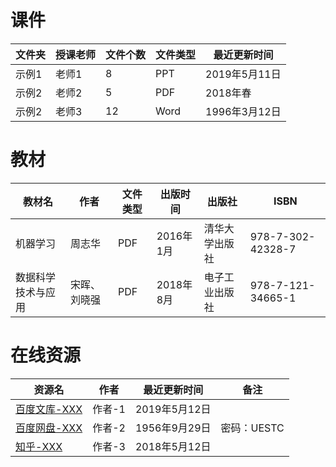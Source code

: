 # 课件

文件夹|授课老师|文件个数|文件类型|最近更新时间
---|---|---|---|---
示例1|老师1|8|PPT|2019年5月11日
示例2|老师2|5|PDF|2018年春
示例2|老师3|12|Word|1996年3月12日

# 教材

教材名|作者|文件类型|出版时间|出版社|ISBN
---|---|---|---|---|---
机器学习|周志华|PDF|2016年1月|清华大学出版社|978-7-302-42328-7
数据科学技术与应用|宋晖、刘晓强|PDF|2018年8月|电子工业出版社|978-7-121-34665-1

# 在线资源

资源名|作者|最近更新时间|备注
---|---|---|---
[百度文库-XXX](https://wenku.baidu.com/)|作者-1|2019年5月12日
[百度网盘-XXX](https://pan.baidu.com/)|作者-2|1956年9月29日|密码：UESTC
[知乎-XXX](https://www.zhihu.com/)|作者-3|2018年5月12日